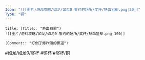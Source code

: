 ```yaml
---
Icon: "![[图片/游戏攻略/如龙/如龙0 誓约的场所/奖杯/熱血狙擊.png|30]]"
Type: "铜"
---
```

```ad-common-bronze-trophy
title: (Title:: "熱血狙擊")
![[图片/游戏攻略/如龙/如龙0 誓约的场所/奖杯/熱血狙擊.png|100]]

(Comment:: "打倒了爆炸頭的黑道")
```

#如龙/如龙0/奖杯 #奖杯 #奖杯/铜
